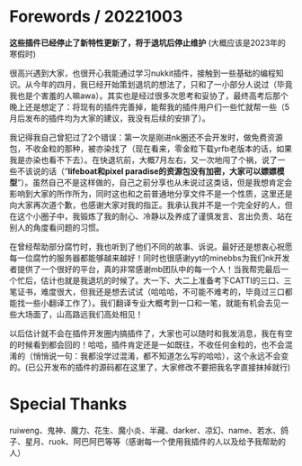 # Forewords / 20221003
**这些插件已经停止了新特性更新了，将于退坑后停止维护** (大概应该是2023年的寒假时)

很高兴遇到大家，也很开心我能通过学习nukkit插件，接触到一些基础的编程知识。从今年的四月，我已经开始策划退坑的想法了，只和了一小部分人说过（毕竟我也是个害羞的人嘛awa）。其实也是经过很多次思考和妥协了，最终高考后那个晚上还是想定了：将现有的插件完善掉，能帮我的插件用户们一些忙就帮一些（5月后发布的插件均为大家的建议，我没有后续的安排了）。

我记得我自己曾犯过了2个错误：第一次是刚进nk圈还不会开发时，做免费资源包，不收金粒的那种，被亦染找了（现在看来，零金粒下载yrfb老版本的话，如果我是亦染也看不下去）。在快退坑前，大概7月左右，又一次地闯了个祸，说了一些不该说的话（“**lifeboat和pixel paradise的资源包没有加密，大家可以嫖嫖模型**”）。虽然自己不是这样做的，自己之前分享也从未说过这类话，但是我想肯定会影响到大家的所作所为，同时这也和之前普通地分享文件不是一个性质，这里还是向大家再次道个歉，也感谢大家对我的指正。我承认我并不是一个完全好的人，但在这个小圈子中，我锻炼了我的耐心、冷静以及养成了谨慎发言、言出负责、站在别人的角度看问题的习惯。

在曾经帮助部分腐竹时，我也听到了他们不同的故事、诉说。最好还是想衷心祝愿每一位腐竹的服务器都能够越来越好！同时也很感谢yyt的minebbs为我们nk开发者提供了一个很好的平台，真的非常感谢mb团队中的每一个人！当我帮完最后一个忙后，估计也就是我退坑的时候了。大一下、大二上准备考下CATTI的三口、三笔证书，难度很大，但我还是想去试试（哈哈哈，不可能不难考的，毕竟过三口都能找一些小翻译工作了）。我们翻译专业大概考到一口和一笔，就能有机会去见一些大场面了，山高路远我们高处相见！

以后估计就不会在插件开发圈内搞插件了，大家也可以随时和我发消息，我在有空的时候看到都会回的！哈哈，插件肯定还是一如既往，不收任何金粒的，也不会混淆的（悄悄说一句：我都没学过混淆，都不知道怎么写的哈哈），这个永远不会变的。(已公开发布的插件的源码都在这里了，大家修改不要把我名字直接抹掉就行)

# Special Thanks
ruiweng、鬼神、魔力、花生、魔小炎、半藏、darker、凉幻、name、若水、鸽子、星月、ruok、阿巴阿巴等等（感谢每一个使用我插件的人以及给予我帮助的人）

